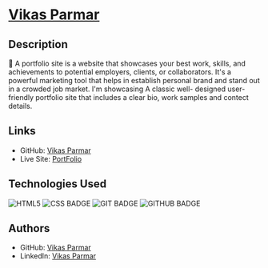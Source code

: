 # [Vikas Parmar](https://github.com/vikas-parmar/vikasparmar/)

## Description
:pushpin: A portfolio site is a website that showcases your best work, skills, and achievements to potential employers, clients, or collaborators. It's a powerful marketing tool that helps in establish personal brand and stand out in a crowded job market. I'm showcasing A classic well- designed user-friendly portfolio site that includes a clear bio, work samples and contect details.

## Links
- GitHub: [Vikas Parmar](https://github.com/vikas-parmar/vikasparmar/)
- Live Site: [PortFolio](https://vikas-parmar.github.io/vikasparmar/)

## Technologies Used
![HTML5](https://img.shields.io/badge/html5-%23E34F26.svg?style=for-the-badge&logo=html5&logoColor=white)
![CSS BADGE](https://img.shields.io/badge/CSS-239120?&style=for-the-badge&logo=css3&logoColor=white)
![GIT BADGE](https://img.shields.io/badge/GIT-E44C30?style=for-the-badge&logo=git&logoColor=white)
![GITHUB BADGE](https://img.shields.io/badge/GitHub-100000?style=for-the-badge&logo=github&logoColor=white)

## Authors
- GitHub: [Vikas Parmar](https://github.com/vikas-parmar)
- LinkedIn: [Vikas Parmar](https://www.linkedin.com/in/vikas-parmar/)
